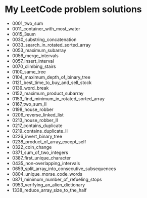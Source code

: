 # My LeetCode problem solutions

-   0001_two_sum
-   0011_container_with_most_water
-   0015_3sum
-   0030_substring_concatenation
-   0033_search_in_rotated_sorted_array
-   0053_maximum_subarray
-   0056_merge_intervals
-   0057_insert_interval
-   0070_climbing_stairs
-   0100_same_tree
-   0104_maximum_depth_of_binary_tree
-   0121_best_time_to_buy_and_sell_stock
-   0139_word_break
-   0152_maximum_product_subarray
-   0153_find_minimum_in_rotated_sorted_array
-   0167_two_sum_II
-   0198_house_robber
-   0206_reverse_linked_list
-   0213_house_robber_II
-   0217_contains_duplicate
-   0219_contains_duplicate_II
-   0226_invert_binary_tree
-   0238_product_of_array_except_self
-   0322_coin_change
-   0371_sum_of_two_integers
-   0387_first_unique_character
-   0435_non-overlapping_intervals
-   0659_split_array_into_consecutive_subsequences
-   0804_unique_morse_code_words
-   0871_minimum_number_of_refueling_stops
-   0953_verifying_an_alien_dictionary
-   1338_reduce_array_size_to_the_half
